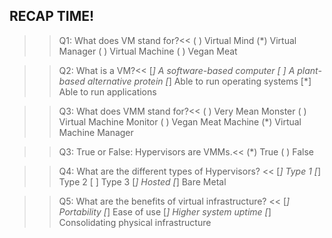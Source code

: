 ## RECAP TIME!

>>Q1: What does VM stand for?<<
( ) Virtual Mind
(*) Virtual Manager
( ) Virtual Machine
( ) Vegan Meat

>>Q2: What is a VM?<<
[*] A software-based computer
[ ] A plant-based alternative protein
[*] Able to run operating systems
[*] Able to run applications

>>Q3: What does VMM stand for?<<
( ) Very Mean Monster
( ) Virtual Machine Monitor
( ) Vegan Meat Machine
(*) Virtual Machine Manager

>>Q3: True or False: Hypervisors are VMMs.<<
(*) True
( ) False

>>Q4: What are the different types of Hypervisors? <<
[*] Type 1
[*] Type 2
[ ] Type 3
[*] Hosted
[*] Bare Metal
 
>>Q5: What are the benefits of virtual infrastructure? <<
[*] Portability
[*] Ease of use
[*] Higher system uptime
[*] Consolidating physical infrastructure
